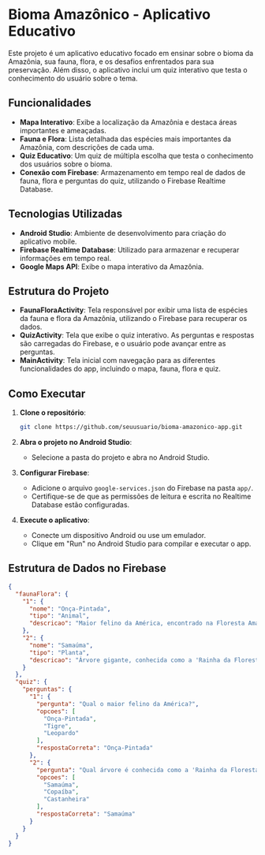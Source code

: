 # Bioma Amazônico - Aplicativo Educativo

Este projeto é um aplicativo educativo focado em ensinar sobre o bioma da Amazônia, sua fauna, flora, e os desafios enfrentados para sua preservação. Além disso, o aplicativo inclui um quiz interativo que testa o conhecimento do usuário sobre o tema.

## Funcionalidades

- **Mapa Interativo**: Exibe a localização da Amazônia e destaca áreas importantes e ameaçadas.
- **Fauna e Flora**: Lista detalhada das espécies mais importantes da Amazônia, com descrições de cada uma.
- **Quiz Educativo**: Um quiz de múltipla escolha que testa o conhecimento dos usuários sobre o bioma.
- **Conexão com Firebase**: Armazenamento em tempo real de dados de fauna, flora e perguntas do quiz, utilizando o Firebase Realtime Database.

## Tecnologias Utilizadas

- **Android Studio**: Ambiente de desenvolvimento para criação do aplicativo mobile.
- **Firebase Realtime Database**: Utilizado para armazenar e recuperar informações em tempo real.
- **Google Maps API**: Exibe o mapa interativo da Amazônia.

## Estrutura do Projeto

- **FaunaFloraActivity**: Tela responsável por exibir uma lista de espécies da fauna e flora da Amazônia, utilizando o Firebase para recuperar os dados.
- **QuizActivity**: Tela que exibe o quiz interativo. As perguntas e respostas são carregadas do Firebase, e o usuário pode avançar entre as perguntas.
- **MainActivity**: Tela inicial com navegação para as diferentes funcionalidades do app, incluindo o mapa, fauna, flora e quiz.

## Como Executar

1. **Clone o repositório**:
    ```bash
    git clone https://github.com/seuusuario/bioma-amazonico-app.git
    ```

2. **Abra o projeto no Android Studio**:
    - Selecione a pasta do projeto e abra no Android Studio.

3. **Configurar Firebase**:
    - Adicione o arquivo `google-services.json` do Firebase na pasta `app/`.
    - Certifique-se de que as permissões de leitura e escrita no Realtime Database estão configuradas.

4. **Execute o aplicativo**:
    - Conecte um dispositivo Android ou use um emulador.
    - Clique em "Run" no Android Studio para compilar e executar o app.

## Estrutura de Dados no Firebase

```json
{
  "faunaFlora": {
    "1": {
      "nome": "Onça-Pintada",
      "tipo": "Animal",
      "descricao": "Maior felino da América, encontrado na Floresta Amazônica."
    },
    "2": {
      "nome": "Samaúma",
      "tipo": "Planta",
      "descricao": "Árvore gigante, conhecida como a 'Rainha da Floresta'."
    }
  },
  "quiz": {
    "perguntas": {
      "1": {
        "pergunta": "Qual o maior felino da América?",
        "opcoes": [
          "Onça-Pintada",
          "Tigre",
          "Leopardo"
        ],
        "respostaCorreta": "Onça-Pintada"
      },
      "2": {
        "pergunta": "Qual árvore é conhecida como a 'Rainha da Floresta'?",
        "opcoes": [
          "Samaúma",
          "Copaíba",
          "Castanheira"
        ],
        "respostaCorreta": "Samaúma"
      }
    }
  }
}
